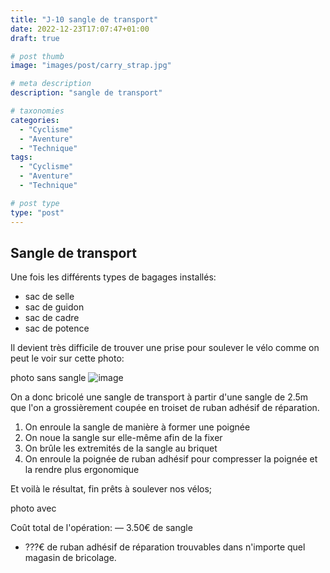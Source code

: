 ```yaml
---
title: "J-10 sangle de transport"
date: 2022-12-23T17:07:47+01:00
draft: true

# post thumb
image: "images/post/carry_strap.jpg"

# meta description
description: "sangle de transport"

# taxonomies
categories: 
  - "Cyclisme"
  - "Aventure"
  - "Technique"
tags:
  - "Cyclisme"
  - "Aventure"
  - "Technique"

# post type
type: "post"
---
```


## Sangle de transport

Une fois les différents types de bagages installés:
- sac de selle
- sac de guidon
- sac de cadre
- sac de potence

Il devient très difficile de trouver une prise pour soulever le vélo comme on peut le voir sur cette photo:

photo sans sangle
![image](../../images/post/velos_sausset.png)

On a donc bricolé une sangle de transport à partir d'une sangle de 2.5m que l'on a grossièrement coupée en troiset de ruban adhésif de réparation.

1. On enroule la sangle de manière à former une poignée
2. On noue la sangle sur elle-même afin de la fixer
3. On brûle les extremités de la sangle au briquet
4. On enroule la poignée de ruban adhésif pour compresser la poignée et la rendre plus ergonomique

Et voilà le résultat, fin prêts à soulever nos vélos;

photo avec

Coût total de l'opération:
— 3.50€ de sangle
- ???€ de ruban adhésif de réparation
trouvables dans n'importe quel magasin de bricolage.
